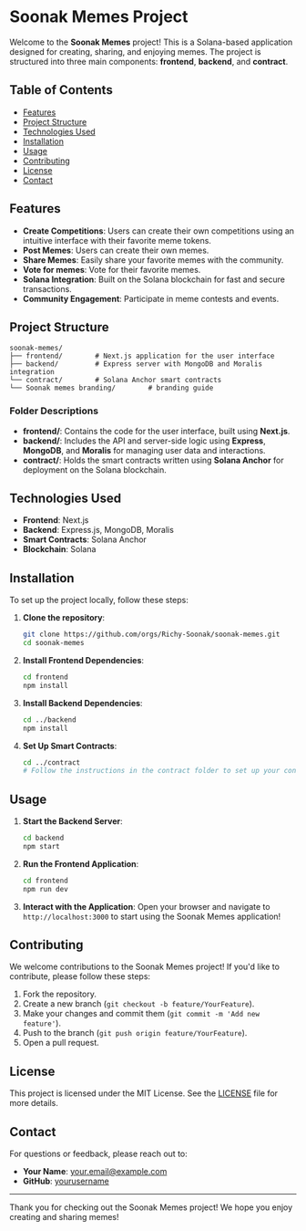 # Soonak Memes Project

Welcome to the **Soonak Memes** project! This is a Solana-based application designed for creating, sharing, and enjoying memes. The project is structured into three main components: **frontend**, **backend**, and **contract**.

## Table of Contents

- [Features](#features)
- [Project Structure](#project-structure)
- [Technologies Used](#technologies-used)
- [Installation](#installation)
- [Usage](#usage)
- [Contributing](#contributing)
- [License](#license)
- [Contact](#contact)

## Features

- **Create Competitions**: Users can create their own competitions using an intuitive interface with their favorite meme tokens.
- **Post Memes**: Users can create their own memes.
- **Share Memes**: Easily share your favorite memes with the community.
- **Vote for memes**: Vote for their favorite memes.
- **Solana Integration**: Built on the Solana blockchain for fast and secure transactions.
- **Community Engagement**: Participate in meme contests and events.

## Project Structure

```
soonak-memes/
├── frontend/        # Next.js application for the user interface
├── backend/         # Express server with MongoDB and Moralis integration
└── contract/        # Solana Anchor smart contracts
└── Soonak memes branding/        # branding guide
```

### Folder Descriptions

- **frontend/**: Contains the code for the user interface, built using **Next.js**.
- **backend/**: Includes the API and server-side logic using **Express**, **MongoDB**, and **Moralis** for managing user data and interactions.
- **contract/**: Holds the smart contracts written using **Solana Anchor** for deployment on the Solana blockchain.

## Technologies Used

- **Frontend**: Next.js
- **Backend**: Express.js, MongoDB, Moralis
- **Smart Contracts**: Solana Anchor
- **Blockchain**: Solana

## Installation

To set up the project locally, follow these steps:

1. **Clone the repository**:
   ```bash
   git clone https://github.com/orgs/Richy-Soonak/soonak-memes.git
   cd soonak-memes
   ```

2. **Install Frontend Dependencies**:
   ```bash
   cd frontend
   npm install
   ```

3. **Install Backend Dependencies**:
   ```bash
   cd ../backend
   npm install
   ```

4. **Set Up Smart Contracts**:
   ```bash
   cd ../contract
   # Follow the instructions in the contract folder to set up your contracts
   ```

## Usage

1. **Start the Backend Server**:
   ```bash
   cd backend
   npm start
   ```

2. **Run the Frontend Application**:
   ```bash
   cd frontend
   npm run dev
   ```

3. **Interact with the Application**:
   Open your browser and navigate to `http://localhost:3000` to start using the Soonak Memes application!

## Contributing

We welcome contributions to the Soonak Memes project! If you'd like to contribute, please follow these steps:

1. Fork the repository.
2. Create a new branch (`git checkout -b feature/YourFeature`).
3. Make your changes and commit them (`git commit -m 'Add new feature'`).
4. Push to the branch (`git push origin feature/YourFeature`).
5. Open a pull request.

## License

This project is licensed under the MIT License. See the [LICENSE](LICENSE) file for more details.

## Contact

For questions or feedback, please reach out to:

- **Your Name**: [your.email@example.com](mailto:your.email@example.com)
- **GitHub**: [yourusername](https://github.com/yourusername)

---

Thank you for checking out the Soonak Memes project! We hope you enjoy creating and sharing memes!
